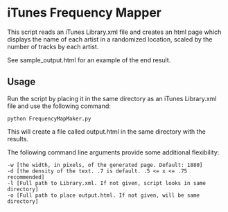 iTunes Frequency Mapper
=======
This script reads an iTunes Library.xml file and creates an html page
which displays the name of each artist in a randomized location, scaled
by the number of tracks by each artist.

See sample_output.html for an example of the end result.

Usage
-----

Run the script by placing it in the same directory as an iTunes Library.xml
file and use the following command:

	python FrequencyMapMaker.py

This will create a file called output.html in the same directory with the results.

The following command line arguments provide some additional flexibility:

	-w [the width, in pixels, of the generated page. Default: 1880]
	-d [the density of the text. .7 is default. .5 <= x <= .75 recommended]
	-l [Full path to Library.xml. If not given, script looks in same directory]
	-o [Full path to place output.html. If not given, will be same directory]

